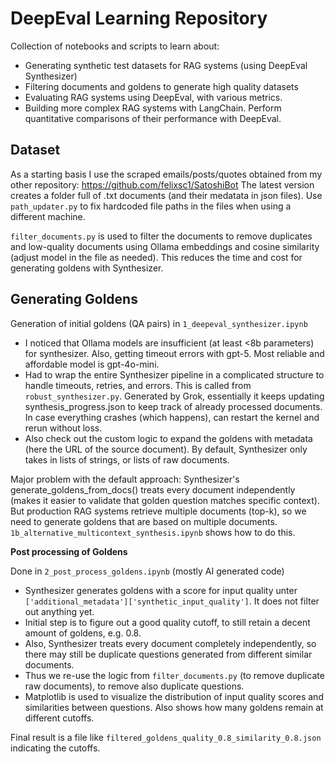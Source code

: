 # DeepEval Learning Repository

Collection of notebooks and scripts to learn about:
- Generating synthetic test datasets for RAG systems (using DeepEval Synthesizer)
- Filtering documents and goldens to generate high quality datasets
- Evaluating RAG systems using DeepEval, with various metrics. 
- Building more complex RAG systems with LangChain. Perform quantitative comparisons of their performance with DeepEval.


## Dataset
As a starting basis I use the scraped emails/posts/quotes obtained from my other repository: https://github.com/felixsc1/SatoshiBot
The latest version creates a folder full of .txt documents (and their medatata in json files). Use `path_updater.py` to fix hardcoded file paths in the files when using a different machine.

`filter_documents.py` is used to filter the documents to remove duplicates and low-quality documents using Ollama embeddings and cosine similarity (adjust model in the file as needed). This reduces the time and cost for generating goldens with Synthesizer.


## Generating Goldens
Generation of initial goldens (QA pairs) in `1_deepeval_synthesizer.ipynb`
- I noticed that Ollama models are insufficient (at least <8b parameters) for synthesizer. Also, getting timeout errors with gpt-5. Most reliable and affordable model is gpt-4o-mini.
- Had to wrap the entire Synthesizer pipeline in a complicated structure to handle timeouts, retries, and errors. This is called from `robust_synthesizer.py`. Generated by Grok, essentially it keeps updating synthesis_progress.json to keep track of already processed documents. In case everything crashes (which happens), can restart the kernel and rerun without loss.
- Also check out the custom logic to expand the goldens with metadata (here the URL of the source document). By default, Synthesizer only takes in lists of strings, or lists of raw documents.

Major problem with the default approach: Synthesizer's generate_goldens_from_docs() treats every document independently (makes it easier to validate that golden question matches specific context). But production RAG systems retrieve multiple documents (top-k), so we need to generate goldens that are based on multiple documents.
`1b_alternative_multicontext_synthesis.ipynb` shows how to do this.

**Post processing of Goldens**

Done in `2_post_process_goldens.ipynb` (mostly AI generated code)

- Synthesizer generates goldens with a score for input quality unter `['additional_metadata']['synthetic_input_quality']`. It does not filter out anything yet.
- Initial step is to figure out a good quality cutoff, to still retain a decent amount of goldens, e.g. 0.8.
- Also, Synthesizer treats every document completely independently, so there may still be duplicate questions generated from different similar documents.
- Thus we re-use the logic from `filter_documents.py` (to remove duplicate raw documents), to remove also duplicate questions. 
- Matplotlib is used to visualize the distribution of input quality scores and similarities between questions. Also shows how many goldens remain at different cutoffs.

Final result is a file like `filtered_goldens_quality_0.8_similarity_0.8.json` indicating the cutoffs.
